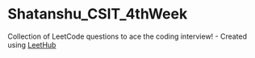 # Shatanshu_CSIT_4thWeek
Collection of LeetCode questions to ace the coding interview! - Created using [LeetHub](https://github.com/QasimWani/LeetHub)
